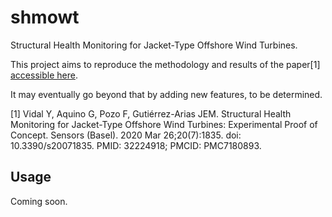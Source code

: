 # shmowt
Structural Health Monitoring for Jacket-Type Offshore Wind Turbines.

This project aims to reproduce the methodology and results of the paper[1] [accessible here](https://www.ncbi.nlm.nih.gov/pmc/articles/PMC7180893/).

It may eventually go beyond that by adding new features, to be determined.

[1] Vidal Y, Aquino G, Pozo F, Gutiérrez-Arias JEM. Structural Health Monitoring for Jacket-Type Offshore Wind Turbines: Experimental Proof of Concept. Sensors (Basel). 2020 Mar 26;20(7):1835. doi: 10.3390/s20071835. PMID: 32224918; PMCID: PMC7180893.

## Usage
Coming soon.
